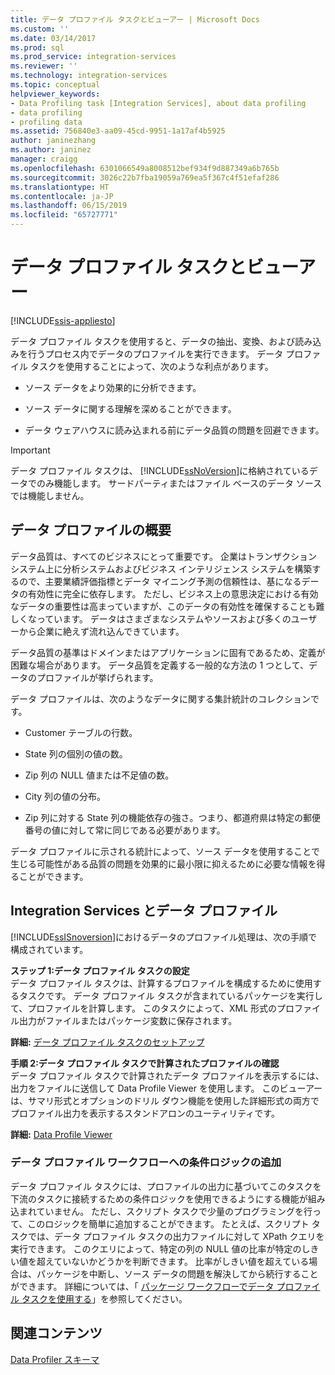 ```yaml
---
title: データ プロファイル タスクとビューアー | Microsoft Docs
ms.custom: ''
ms.date: 03/14/2017
ms.prod: sql
ms.prod_service: integration-services
ms.reviewer: ''
ms.technology: integration-services
ms.topic: conceptual
helpviewer_keywords:
- Data Profiling task [Integration Services], about data profiling
- data profiling
- profiling data
ms.assetid: 756840e3-aa09-45cd-9951-1a17af4b5925
author: janinezhang
ms.author: janinez
manager: craigg
ms.openlocfilehash: 6301066549a8008512bef934f9d887349a6b765b
ms.sourcegitcommit: 3026c22b7fba19059a769ea5f367c4f51efaf286
ms.translationtype: HT
ms.contentlocale: ja-JP
ms.lasthandoff: 06/15/2019
ms.locfileid: "65727771"
---
```

# <a name="data-profiling-task-and-viewer"></a>データ プロファイル タスクとビューアー

[!INCLUDE[ssis-appliesto](../../includes/ssis-appliesto-ssvrpluslinux-asdb-asdw-xxx.md)]


  データ プロファイル タスクを使用すると、データの抽出、変換、および読み込みを行うプロセス内でデータのプロファイルを実行できます。 データ プロファイル タスクを使用することによって、次のような利点があります。  
  
-   ソース データをより効果的に分析できます。  
  
-   ソース データに関する理解を深めることができます。  
  
-   データ ウェアハウスに読み込まれる前にデータ品質の問題を回避できます。  
  
> [!IMPORTANT]  
>  データ プロファイル タスクは、 [!INCLUDE[ssNoVersion](../../includes/ssnoversion-md.md)]に格納されているデータでのみ機能します。 サードパーティまたはファイル ベースのデータ ソースでは機能しません。  
  
## <a name="data-profiling-overview"></a>データ プロファイルの概要  
 データ品質は、すべてのビジネスにとって重要です。 企業はトランザクション システム上に分析システムおよびビジネス インテリジェンス システムを構築するので、主要業績評価指標とデータ マイニング予測の信頼性は、基になるデータの有効性に完全に依存します。 ただし、ビジネス上の意思決定における有効なデータの重要性は高まっていますが、このデータの有効性を確保することも難しくなっています。 データはさまざまなシステムやソースおよび多くのユーザーから企業に絶えず流れ込んできています。  
  
 データ品質の基準はドメインまたはアプリケーションに固有であるため、定義が困難な場合があります。 データ品質を定義する一般的な方法の 1 つとして、データのプロファイルが挙げられます。  
  
 データ プロファイルは、次のようなデータに関する集計統計のコレクションです。  
  
-   Customer テーブルの行数。  
  
-   State 列の個別の値の数。  
  
-   Zip 列の NULL 値または不足値の数。  
  
-   City 列の値の分布。  
  
-   Zip 列に対する State 列の機能依存の強さ。つまり、都道府県は特定の郵便番号の値に対して常に同じである必要があります。  
  
 データ プロファイルに示される統計によって、ソース データを使用することで生じる可能性がある品質の問題を効果的に最小限に抑えるために必要な情報を得ることができます。  
  
## <a name="integration-services-and-data-profiling"></a>Integration Services とデータ プロファイル  
 [!INCLUDE[ssISnoversion](../../includes/ssisnoversion-md.md)]におけるデータのプロファイル処理は、次の手順で構成されています。  
  
 **ステップ 1:データ プロファイル タスクの設定**  
 データ プロファイル タスクは、計算するプロファイルを構成するために使用するタスクです。 データ プロファイル タスクが含まれているパッケージを実行して、プロファイルを計算します。 このタスクによって、XML 形式のプロファイル出力がファイルまたはパッケージ変数に保存されます。  
  
 **詳細:** [データ プロファイル タスクのセットアップ](../../integration-services/control-flow/setup-of-the-data-profiling-task.md)  
  
 **手順 2:データ プロファイル タスクで計算されたプロファイルの確認**  
 データ プロファイル タスクで計算されたデータ プロファイルを表示するには、出力をファイルに送信して Data Profile Viewer を使用します。 このビューアーは、サマリ形式とオプションのドリル ダウン機能を使用した詳細形式の両方でプロファイル出力を表示するスタンドアロンのユーティリティです。  
  
 **詳細:** [Data Profile Viewer](../../integration-services/control-flow/data-profile-viewer.md)  
  
### <a name="addition-of-conditional-logic-to-the-data-profiling-workflow"></a>データ プロファイル ワークフローへの条件ロジックの追加  
 データ プロファイル タスクには、プロファイルの出力に基づいてこのタスクを下流のタスクに接続するための条件ロジックを使用できるようにする機能が組み込まれていません。 ただし、スクリプト タスクで少量のプログラミングを行って、このロジックを簡単に追加することができます。 たとえば、スクリプト タスクでは、データ プロファイル タスクの出力ファイルに対して XPath クエリを実行できます。 このクエリによって、特定の列の NULL 値の比率が特定のしきい値を超えていないかどうかを判断できます。 比率がしきい値を超えている場合は、パッケージを中断し、ソース データの問題を解決してから続行することができます。 詳細については、「 [パッケージ ワークフローでデータ プロファイル タスクを使用する](../../integration-services/control-flow/incorporate-a-data-profiling-task-in-package-workflow.md)」を参照してください。  
  
## <a name="related-content"></a>関連コンテンツ  
 [Data Profiler スキーマ](https://go.microsoft.com/fwlink/?LinkId=251524)  
  
  
